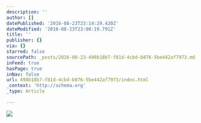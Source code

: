 ```yaml
---
description: ''
author: []
datePublished: '2016-08-23T23:14:29.420Z'
dateModified: '2016-08-23T23:00:19.791Z'
title: ''
publisher: {}
via: {}
starred: false
sourcePath: _posts/2016-08-23-498b18b7-f81d-4cbd-b876-5be442af7973.md
inFeed: true
hasPage: true
inNav: false
url: 498b18b7-f81d-4cbd-b876-5be442af7973/index.html
_context: 'http://schema.org'
_type: Article

---
```

![](https://the-grid-user-content.s3-us-west-2.amazonaws.com/1f35cbd8-a4eb-46ba-a3a0-e3de1c51aac9.jpg)